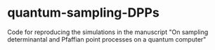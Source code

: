 # quantum-sampling-DPPs
Code for reproducing the simulations in the manuscript "On sampling determinantal and Pfaffian point processes on a quantum computer"

